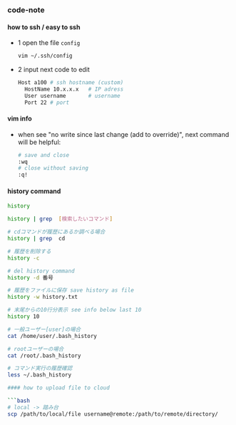 ### code-note

#### how to ssh / easy to ssh
- 1 open the file `config`
  ```bash
  vim ~/.ssh/config
- 2 input next code to edit
  ```bash
  Host a100 # ssh hostname (custom)
    HostName 10.x.x.x   # IP adress
    User username       # username
    Port 22	# port

#### vim info
- when see "no write since last change (add to override)", next command will be helpful:
  ```bash
  # save and close
  :wq
  # close without saving
  :q!

#### history command
  ```bash
  history

  history | grep  [検索したいコマンド]

  # cdコマンドが履歴にあるか調べる場合
  history | grep  cd

  # 履歴を削除する
  history -c

  # del history command
  history -d 番号

  # 履歴をファイルに保存 save history as file
  history -w history.txt

  # 末尾からの10行分表示 see info below last 10
  history 10

  # 一般ユーザー[user]の場合
  cat /home/user/.bash_history

  # rootユーザーの場合
  cat /root/.bash_history

  # コマンド実行の履歴確認
  less ~/.bash_history 

#### how to upload file to cloud

```bash
# local -> 踏み台
scp /path/to/local/file username@remote:/path/to/remote/directory/
